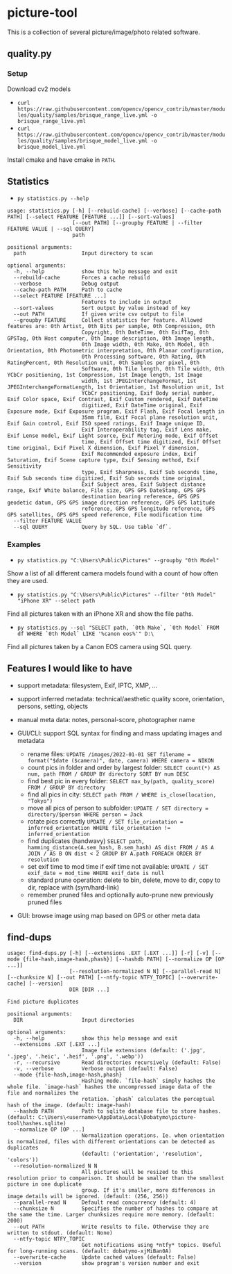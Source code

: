 # picture-tool

This is a collection of several picture/image/photo related software.

## quality.py

### Setup

Download cv2 models

- `curl https://raw.githubusercontent.com/opencv/opencv_contrib/master/modules/quality/samples/brisque_range_live.yml -o brisque_range_live.yml`
- `curl https://raw.githubusercontent.com/opencv/opencv_contrib/master/modules/quality/samples/brisque_model_live.yml -o brisque_model_live.yml`

Install cmake and have cmake in `PATH`.

## Statistics

- `py statistics.py --help`
```
usage: statistics.py [-h] [--rebuild-cache] [--verbose] [--cache-path PATH] [--select FEATURE [FEATURE ...]] [--sort-values]
                     [--out PATH] [--groupby FEATURE | --filter FEATURE VALUE | --sql QUERY]
                     path

positional arguments:
  path                  Input directory to scan

optional arguments:
  -h, --help            show this help message and exit
  --rebuild-cache       Forces a cache rebuild
  --verbose             Debug output
  --cache-path PATH     Path to cache
  --select FEATURE [FEATURE ...]
                        Features to include in output
  --sort-values         Sort output by value instead of key
  --out PATH            If given write csv output to file
  --groupby FEATURE     Collect statistics for feature. Allowed features are: 0th Artist, 0th Bits per sample, 0th Compression, 0th
                        Copyright, 0th DateTime, 0th ExifTag, 0th GPSTag, 0th Host computer, 0th Image description, 0th Image length,
                        0th Image width, 0th Make, 0th Model, 0th Orientation, 0th Photometric interpretation, 0th Planar configuration,
                        0th Processing software, 0th Rating, 0th RatingPercent, 0th Resolution unit, 0th Samples per pixel, 0th
                        Software, 0th Tile length, 0th Tile width, 0th YCbCr positioning, 1st Compression, 1st Image length, 1st Image
                        width, 1st JPEGInterchangeFormat, 1st JPEGInterchangeFormatLength, 1st Orientation, 1st Resolution unit, 1st
                        YCbCr positioning, Exif Body serial number, Exif Color space, Exif Contrast, Exif Custom rendered, Exif DateTime
                        digitized, Exif DateTime original, Exif Exposure mode, Exif Exposure program, Exif Flash, Exif Focal length in
                        35mm film, Exif Focal plane resolution unit, Exif Gain control, Exif ISO speed ratings, Exif Image unique ID,
                        Exif Interoperability tag, Exif Lens make, Exif Lense model, Exif Light source, Exif Metering mode, Exif Offset
                        time, Exif Offset time digitized, Exif Offset time original, Exif Pixel X dimension, Exif Pixel Y dimension,
                        Exif Recommended exposure index, Exif Saturation, Exif Scene capture type, Exif Sensing method, Exif Sensitivity
                        type, Exif Sharpness, Exif Sub seconds time, Exif Sub seconds time digitized, Exif Sub seconds time original,
                        Exif Subject area, Exif Subject distance range, Exif White balance, File size, GPS GPS DateStamp, GPS GPS
                        destination bearing reference, GPS GPS geodetic datum, GPS GPS image direction reference, GPS GPS latitude
                        reference, GPS GPS longitude reference, GPS GPS satellites, GPS GPS speed reference, File modification time
  --filter FEATURE VALUE
  --sql QUERY           Query by SQL. Use table `df`.
```

### Examples

- `py statistics.py "C:\Users\Public\Pictures" --groupby "0th Model"`

Show a list of all different camera models found with a count of how often they are used.

- `py statistics.py "C:\Users\Public\Pictures" --filter "0th Model" "iPhone XR" --select path`

Find all pictures taken with an iPhone XR and show the file paths.

- ``py statistics.py --sql "SELECT path, `0th Make`, `0th Model` FROM df WHERE `0th Model` LIKE '%canon eos%'" D:\``

Find all pictures taken by a Canon EOS camera using SQL query.

## Features I would like to have

- support metadata: filesystem, Exif, IPTC, XMP, ...
- support inferred metadata: technical/aesthetic quality score, orientation, persons, setting, objects
- manual meta data: notes, personal-score, photographer name

- GUI/CLI: support SQL syntax for finding and mass updating images and metadata
	- rename files: `UPDATE /images/2022-01-01 SET filename = format("$date ($camera)", date, camera) WHERE camera = NIKON`
	- count pics in folder and order by largest folder: `SELECT count(*) AS num, path FROM / GROUP BY directory SORT BY num DESC`
	- find best pic in every folder: `SELECT max_by(path, quality_score) FROM / GROUP BY directory`
	- find all pics in city: `SELECT path FROM / WHERE is_close(location, "Tokyo")`
	- move all pics of person to subfolder: `UPDATE / SET directory = directory/$person WHERE person = Jack`
	- rotate pics correctly `UPDATE / SET file_orientation = inferred_orientation WHERE file_orientation != inferred_orientation`
	- find duplicates (handwavy) `SELECT path, hamming_distance(A.sem_hash, B.sem_hash) AS dist FROM / AS A JOIN / AS B ON dist < 2 GROUP BY A.path FOREACH ORDER BY resolution`
	- set exif time to mod time if exif time not available: `UPDATE / SET exif_date = mod_time WHERE exif_date is null`
	- standard prune operation: delete to bin, delete, move to dir, copy to dir, replace with (sym/hard-link)
	- remember pruned files and optionally auto-prune new previously pruned files
- GUI: browse image using map based on GPS or other meta data

## find-dups

```
usage: find-dups.py [-h] [--extensions .EXT [.EXT ...]] [-r] [-v] [--mode {file-hash,image-hash,phash}] [--hashdb PATH] [--normalize OP [OP ...]]
                    [--resolution-normalized N N] [--parallel-read N] [--chunksize N] [--out PATH] [--ntfy-topic NTFY_TOPIC] [--overwrite-cache] [--version]
                    DIR [DIR ...]

Find picture duplicates

positional arguments:
  DIR                   Input directories

optional arguments:
  -h, --help            show this help message and exit
  --extensions .EXT [.EXT ...]
                        Image file extensions (default: ('.jpg', '.jpeg', '.heic', '.heif', '.png', '.webp'))
  -r, --recursive       Read directories recursively (default: False)
  -v, --verbose         Verbose output (default: False)
  --mode {file-hash,image-hash,phash}
                        Hashing mode. `file-hash` simply hashes the whole file. `image-hash` hashes the uncompressed image data of the file and normalizes the
                        rotation. `phash` calculates the perceptual hash of the image. (default: image-hash)
  --hashdb PATH         Path to sqlite database file to store hashes. (default: C:\Users\<username>\AppData\Local\Dobatymo\picture-tool\hashes.sqlite)
  --normalize OP [OP ...]
                        Normalization operations. Ie. when orientation is normalized, files with different orientations can be detected as duplicates
                        (default: ('orientation', 'resolution', 'colors'))
  --resolution-normalized N N
                        All pictures will be resized to this resolution prior to comparison. It should be smaller than the smallest picture in one duplicate
                        group. If it's smaller, more differences in image details will be ignored. (default: (256, 256))
  --parallel-read N     Default read concurrency (default: 4)
  --chunksize N         Specifies the number of hashes to compare at the same the time. Larger chunksizes require more memory. (default: 2000)
  --out PATH            Write results to file. Otherwise they are written to stdout. (default: None)
  --ntfy-topic NTFY_TOPIC
                        Get notifications using *ntfy* topics. Useful for long-running scans. (default: dobatymo-xjMiBan0A)
  --overwrite-cache     Update cached values (default: False)
  --version             show program's version number and exit
```
